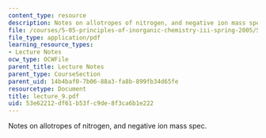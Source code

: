 ```yaml
---
content_type: resource
description: Notes on allotropes of nitrogen, and negative ion mass spec.
file: /courses/5-05-principles-of-inorganic-chemistry-iii-spring-2005/53e62212df61b53fc9de8f3ca6b1e222_lecture_9.pdf
file_type: application/pdf
learning_resource_types:
- Lecture Notes
ocw_type: OCWFile
parent_title: Lecture Notes
parent_type: CourseSection
parent_uid: 14b4baf0-7b06-88a3-fa8b-899fb34d65fe
resourcetype: Document
title: lecture_9.pdf
uid: 53e62212-df61-b53f-c9de-8f3ca6b1e222
---
```

Notes on allotropes of nitrogen, and negative ion mass spec.

